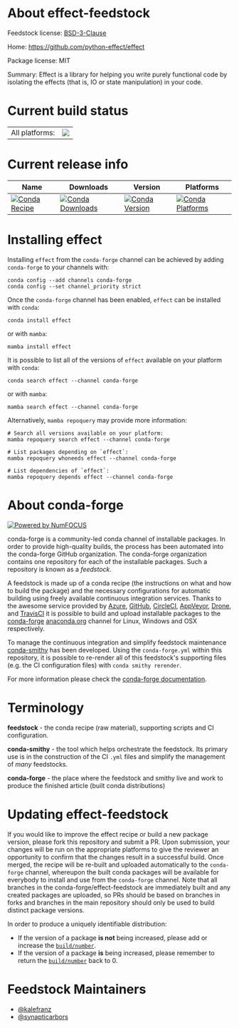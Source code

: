 About effect-feedstock
======================

Feedstock license: [BSD-3-Clause](https://github.com/conda-forge/effect-feedstock/blob/main/LICENSE.txt)

Home: https://github.com/python-effect/effect

Package license: MIT

Summary: Effect is a library for helping you write purely functional code by
isolating the effects (that is, IO or state manipulation) in your code.


Current build status
====================


<table><tr><td>All platforms:</td>
    <td>
      <a href="https://dev.azure.com/conda-forge/feedstock-builds/_build/latest?definitionId=5874&branchName=main">
        <img src="https://dev.azure.com/conda-forge/feedstock-builds/_apis/build/status/effect-feedstock?branchName=main">
      </a>
    </td>
  </tr>
</table>

Current release info
====================

| Name | Downloads | Version | Platforms |
| --- | --- | --- | --- |
| [![Conda Recipe](https://img.shields.io/badge/recipe-effect-green.svg)](https://anaconda.org/conda-forge/effect) | [![Conda Downloads](https://img.shields.io/conda/dn/conda-forge/effect.svg)](https://anaconda.org/conda-forge/effect) | [![Conda Version](https://img.shields.io/conda/vn/conda-forge/effect.svg)](https://anaconda.org/conda-forge/effect) | [![Conda Platforms](https://img.shields.io/conda/pn/conda-forge/effect.svg)](https://anaconda.org/conda-forge/effect) |

Installing effect
=================

Installing `effect` from the `conda-forge` channel can be achieved by adding `conda-forge` to your channels with:

```
conda config --add channels conda-forge
conda config --set channel_priority strict
```

Once the `conda-forge` channel has been enabled, `effect` can be installed with `conda`:

```
conda install effect
```

or with `mamba`:

```
mamba install effect
```

It is possible to list all of the versions of `effect` available on your platform with `conda`:

```
conda search effect --channel conda-forge
```

or with `mamba`:

```
mamba search effect --channel conda-forge
```

Alternatively, `mamba repoquery` may provide more information:

```
# Search all versions available on your platform:
mamba repoquery search effect --channel conda-forge

# List packages depending on `effect`:
mamba repoquery whoneeds effect --channel conda-forge

# List dependencies of `effect`:
mamba repoquery depends effect --channel conda-forge
```


About conda-forge
=================

[![Powered by
NumFOCUS](https://img.shields.io/badge/powered%20by-NumFOCUS-orange.svg?style=flat&colorA=E1523D&colorB=007D8A)](https://numfocus.org)

conda-forge is a community-led conda channel of installable packages.
In order to provide high-quality builds, the process has been automated into the
conda-forge GitHub organization. The conda-forge organization contains one repository
for each of the installable packages. Such a repository is known as a *feedstock*.

A feedstock is made up of a conda recipe (the instructions on what and how to build
the package) and the necessary configurations for automatic building using freely
available continuous integration services. Thanks to the awesome service provided by
[Azure](https://azure.microsoft.com/en-us/services/devops/), [GitHub](https://github.com/),
[CircleCI](https://circleci.com/), [AppVeyor](https://www.appveyor.com/),
[Drone](https://cloud.drone.io/welcome), and [TravisCI](https://travis-ci.com/)
it is possible to build and upload installable packages to the
[conda-forge](https://anaconda.org/conda-forge) [anaconda.org](https://anaconda.org/)
channel for Linux, Windows and OSX respectively.

To manage the continuous integration and simplify feedstock maintenance
[conda-smithy](https://github.com/conda-forge/conda-smithy) has been developed.
Using the ``conda-forge.yml`` within this repository, it is possible to re-render all of
this feedstock's supporting files (e.g. the CI configuration files) with ``conda smithy rerender``.

For more information please check the [conda-forge documentation](https://conda-forge.org/docs/).

Terminology
===========

**feedstock** - the conda recipe (raw material), supporting scripts and CI configuration.

**conda-smithy** - the tool which helps orchestrate the feedstock.
                   Its primary use is in the construction of the CI ``.yml`` files
                   and simplify the management of *many* feedstocks.

**conda-forge** - the place where the feedstock and smithy live and work to
                  produce the finished article (built conda distributions)


Updating effect-feedstock
=========================

If you would like to improve the effect recipe or build a new
package version, please fork this repository and submit a PR. Upon submission,
your changes will be run on the appropriate platforms to give the reviewer an
opportunity to confirm that the changes result in a successful build. Once
merged, the recipe will be re-built and uploaded automatically to the
`conda-forge` channel, whereupon the built conda packages will be available for
everybody to install and use from the `conda-forge` channel.
Note that all branches in the conda-forge/effect-feedstock are
immediately built and any created packages are uploaded, so PRs should be based
on branches in forks and branches in the main repository should only be used to
build distinct package versions.

In order to produce a uniquely identifiable distribution:
 * If the version of a package **is not** being increased, please add or increase
   the [``build/number``](https://docs.conda.io/projects/conda-build/en/latest/resources/define-metadata.html#build-number-and-string).
 * If the version of a package **is** being increased, please remember to return
   the [``build/number``](https://docs.conda.io/projects/conda-build/en/latest/resources/define-metadata.html#build-number-and-string)
   back to 0.

Feedstock Maintainers
=====================

* [@kalefranz](https://github.com/kalefranz/)
* [@synapticarbors](https://github.com/synapticarbors/)


